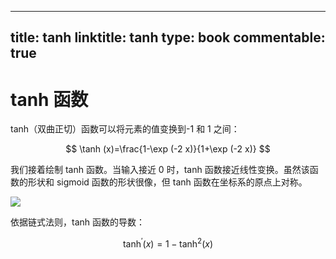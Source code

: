 
---
title: tanh
linktitle: tanh
type: book
commentable: true
---

# tanh 函数

tanh（双曲正切）函数可以将元素的值变换到-1 和 1 之间：

$$
\tanh (x)=\frac{1-\exp (-2 x)}{1+\exp (-2 x)}
$$

我们接着绘制 tanh 函数。当输入接近 0 时，tanh 函数接近线性变换。虽然该函数的形状和 sigmoid 函数的形状很像，但 tanh 函数在坐标系的原点上对称。

![](https://i.postimg.cc/15LW39Np/image.png)

依据链式法则，tanh 函数的导数：

$$
\tanh ^{\prime}(x)=1-\tanh ^{2}(x)
$$

    